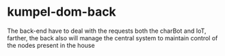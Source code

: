 # kumpel-dom-back

The back-end have to deal with the requests both the charBot and IoT, farther, the back also will manage the central system to maintain control of the nodes present in the house
